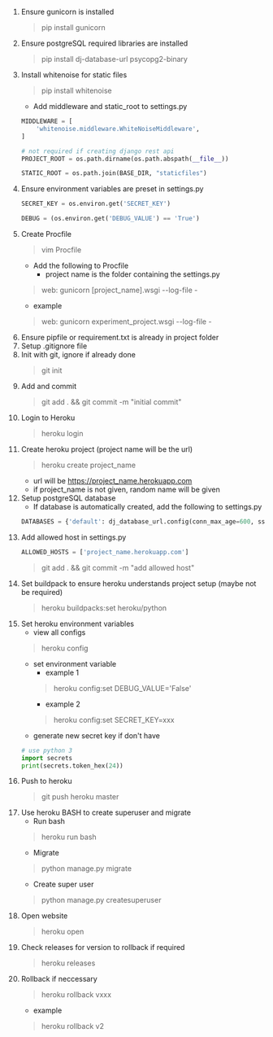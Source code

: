 1. Ensure gunicorn is installed
    > pip install gunicorn
2. Ensure postgreSQL required libraries are installed
    > pip install dj-database-url psycopg2-binary
3. Install whitenoise for static files
    > pip install whitenoise
    * Add middleware and static_root to settings.py
    ```python
    MIDDLEWARE = [
        'whitenoise.middleware.WhiteNoiseMiddleware',
    ]

    # not required if creating django rest api
    PROJECT_ROOT = os.path.dirname(os.path.abspath(__file__))

    STATIC_ROOT = os.path.join(BASE_DIR, "staticfiles")
    ```
4. Ensure environment variables are preset in settings.py
    ```python
    SECRET_KEY = os.environ.get('SECRET_KEY')

    DEBUG = (os.environ.get('DEBUG_VALUE') == 'True')
    ```
5. Create Procfile
    > vim Procfile
    * Add the following to Procfile
      * project name is the folder containing the settings.py
    > web: gunicorn [project_name].wsgi --log-file -
    * example
    > web: gunicorn experiment_project.wsgi --log-file -
6. Ensure pipfile or requirement.txt is already in project folder
7. Setup .gitignore file
8. Init with git, ignore if already done
    > git init
9. Add and commit
    > git add . && git commit -m "initial commit"
10. Login to Heroku
    > heroku login
11. Create heroku project (project name will be the url)
    > heroku create project_name
    * url will be https://project_name.herokuapp.com
    * if project_name is not given, random name will be given
12. Setup postgreSQL database
    * If database is automatically created, add the following to settings.py
    ```python
    DATABASES = {'default': dj_database_url.config(conn_max_age=600, ssl_require=True)}
    ```
13. Add allowed host in settings.py
    ```python
    ALLOWED_HOSTS = ['project_name.herokuapp.com']
    ```
    > git add . && git commit -m "add allowed host"
14. Set buildpack to ensure heroku understands project setup (maybe not be required)
    > heroku buildpacks:set heroku/python
15. Set heroku environment variables
    * view all configs
    > heroku config
    * set environment variable
      * example 1
      > heroku config:set DEBUG_VALUE='False'
      * example 2
      > heroku config:set SECRET_KEY=xxx
    * generate new secret key if don't have
    ```python
    # use python 3
    import secrets
    print(secrets.token_hex(24))
    ```
16. Push to heroku
    > git push heroku master
17. Use heroku BASH to create superuser and migrate
    * Run bash
    > heroku run bash
    * Migrate
    > python manage.py migrate
    * Create super user
    > python manage.py createsuperuser
18. Open website
    > heroku open
19. Check releases for version to rollback if required
    > heroku releases
20. Rollback if neccessary
    > heroku rollback vxxx
    * example
    > heroku rollback v2

